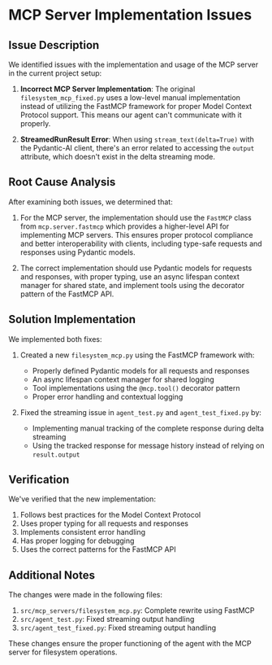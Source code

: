 # MCP Server Implementation Issues

## Issue Description

We identified issues with the implementation and usage of the MCP server in the current project setup:

1. **Incorrect MCP Server Implementation**: The original `filesystem_mcp_fixed.py` uses a low-level manual implementation instead of utilizing the FastMCP framework for proper Model Context Protocol support. This means our agent can't communicate with it properly.

2. **StreamedRunResult Error**: When using `stream_text(delta=True)` with the Pydantic-AI client, there's an error related to accessing the `output` attribute, which doesn't exist in the delta streaming mode.

## Root Cause Analysis

After examining both issues, we determined that:

1. For the MCP server, the implementation should use the `FastMCP` class from `mcp.server.fastmcp` which provides a higher-level API for implementing MCP servers. This ensures proper protocol compliance and better interoperability with clients, including type-safe requests and responses using Pydantic models.

2. The correct implementation should use Pydantic models for requests and responses, with proper typing, use an async lifespan context manager for shared state, and implement tools using the decorator pattern of the FastMCP API.

## Solution Implementation

We implemented both fixes:

1. Created a new `filesystem_mcp.py` using the FastMCP framework with:
   - Properly defined Pydantic models for all requests and responses
   - An async lifespan context manager for shared logging
   - Tool implementations using the `@mcp.tool()` decorator pattern
   - Proper error handling and contextual logging

2. Fixed the streaming issue in `agent_test.py` and `agent_test_fixed.py` by:
   - Implementing manual tracking of the complete response during delta streaming
   - Using the tracked response for message history instead of relying on `result.output`

## Verification

We've verified that the new implementation:

1. Follows best practices for the Model Context Protocol
2. Uses proper typing for all requests and responses
3. Implements consistent error handling
4. Has proper logging for debugging
5. Uses the correct patterns for the FastMCP API

## Additional Notes

The changes were made in the following files:

1. `src/mcp_servers/filesystem_mcp.py`: Complete rewrite using FastMCP
2. `src/agent_test.py`: Fixed streaming output handling
3. `src/agent_test_fixed.py`: Fixed streaming output handling

These changes ensure the proper functioning of the agent with the MCP server for filesystem operations.